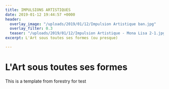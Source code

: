 ```yaml
---
title: IMPULSIONS ARTISTIQUES
date: 2019-01-12 19:44:57 +0000
header:
  overlay_image: "/uploads/2019/01/12/Impulsion Artistique ban.jpg"
  overlay_filter: 0.3
  teaser: "/uploads/2019/01/12/Impulsion Artistique - Mona Lisa 2-1.jpg"
excerpt: L'Art sous toutes ses formes (ou presque)

---
```

# L'Art sous toutes ses formes

This is a template from forestry for test